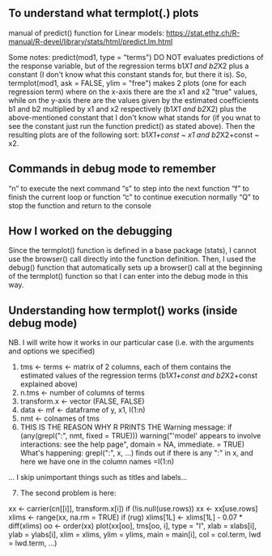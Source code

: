 To understand what termplot(.) plots
-----------------------------------

manual of predict() function for Linear models:
https://stat.ethz.ch/R-manual/R-devel/library/stats/html/predict.lm.html

Some notes:
predict(mod1, type = "terms") DO NOT evaluates predictions of the response variable, but of the regression terms b1*X1 and b2*X2 plus a constant (I don't know what this constant stands for, but there it is). 
So, termplot(mod1, ask = FALSE, ylim = "free") makes 2 plots (one for each regression term) where on the x-axis there are the x1 and x2 "true" values, while on the y-axis there are the values given by the estimated coefficients b1 and b2 multiplied by x1 and x2 respectively (b1*X1 and b2*X2) plus the above-mentioned constant that I don't know what stands for (if you wnat to see the constant just run the function predict() as stated above). 
Then the resulting plots are of the following sort:  b1*X1+const ~ x1 and b2*X2+const ~ x2.



Commands in debug mode to remember
----------------------------------
“n” to execute the next command
“s” to step into the next function
“f” to finish the current loop or function
“c” to continue execution normally
“Q” to stop the function and return to the console




How I worked on the debugging
-----------------------------
Since the termplot() function is defined in a base package (stats), I cannot use the browser() call directly into the function definition. Then, I used the debug() function that automatically sets up a browser() call at the beginning of the termplot() function so that I can enter into the debug mode in this way.



Understanding how termplot() works (inside debug mode)
-----------------------------------
NB. I will write how it works in our particular case (i.e. with the arguments and options we specified)

1. tms <- terms <- matrix of 2 columns, each of them contains the estimated values of the regression terms (b1*X1+const and b2*X2+const explained above)
2. n.tms <- number of columns of terms
3. transform.x <- vector (FALSE, FALSE)
4. data <- mf <- dataframe of y, x1, I(1:n)
5. nmt <- colnames of tms
6. THIS IS THE REASON WHY R PRINTS THE Warning message: if (any(grepl(":", nmt, fixed = TRUE))) warning("'model' appears to involve interactions: see the help page", 
    domain = NA, immediate. = TRUE)
	What's happening: grepl(":", x, ...) finds out if there is any ":" in x, and 		here we have one in the column names =I(1:n)


... I skip unimportant things such as titles and labels...


7. The second problem is here: 

xx <- carrier(cn[[i]], transform.x[i])
      if (!is.null(use.rows)) 
        xx <- xx[use.rows]
      xlims <- range(xx, na.rm = TRUE)
      if (rug) 
        xlims[1L] <- xlims[1L] - 0.07 * diff(xlims)
      oo <- order(xx)
      plot(xx[oo], tms[oo, i], type = "l", xlab = xlabs[i], 
        ylab = ylabs[i], xlim = xlims, ylim = ylims, 
        main = main[i], col = col.term, lwd = lwd.term, 
        ...)